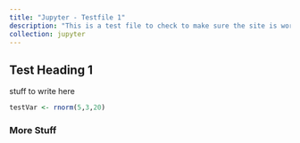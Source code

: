 ```yaml
---
title: "Jupyter - Testfile 1"
description: "This is a test file to check to make sure the site is working"
collection: jupyter
---
```


## Test Heading 1

stuff to write here

```r
testVar <- rnorm(5,3,20)
```

### More Stuff